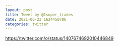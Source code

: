 ```yaml
--- 
layout: post 
title: Tweet by @1super_trades 
date: 2021-06-23 1624450786 
categories: twitter 
--- 
```

https://twitter.com/o/status/1407674692010446849